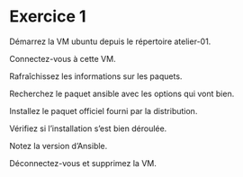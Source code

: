 # Exercice 1

Démarrez la VM ubuntu depuis le répertoire atelier-01.

Connectez-vous à cette VM.

Rafraîchissez les informations sur les paquets.

Recherchez le paquet ansible avec les options qui vont bien.

Installez le paquet officiel fourni par la distribution.

Vérifiez si l’installation s’est bien déroulée.

Notez la version d’Ansible.

Déconnectez-vous et supprimez la VM.
